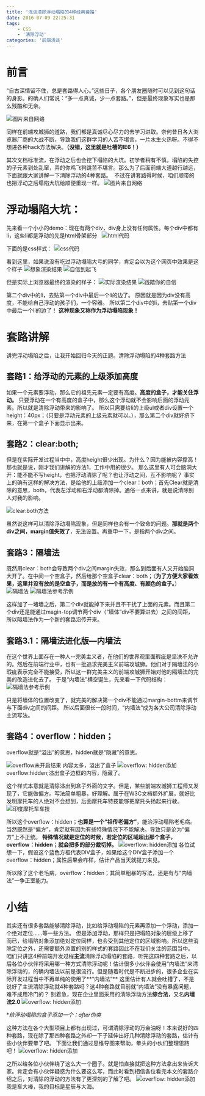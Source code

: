 ```yaml
---
title: '浅谈清除浮动塌陷的4种经典套路'
date: 2016-07-09 22:25:31
tags:
	- CSS
	- '清除浮动'
categories: '前端浅谈'
---
```


# 前言
“自古深情留不住，总是套路得人心。”这些日子，各个朋友圈随时可以见到这句话的身影。的确人们常说：“多一点真诚，少一点套路。”，但是最终现象写实也是那么残酷和无奈。


![图片来自网络](/images/160709_0.webp)
<!--more-->

同样在前端攻城狮的道路，我们都是真诚尽心尽力的去学习进取。奈何昔日各大浏览器厂商的大战不断，导致我们这群学习的人苦不堪言，一片水生火热呀。不得不想进各种hack方法解决。**（没错，这里就是吐槽的IE6！）**

其次文档标准流，在浮动之后也会挖下塌陷的大坑。初学者稍有不慎，塌陷的失控的子元素到处乱窜，弄的你鸡飞狗跳苦不堪言。那么为了后面前端大道越行越远，下面就跟大家讲解一下清除浮动的4种套路。 
不过在讲套路得时候，咱们顺带的也把浮动之后塌陷大坑给顺便重现一样。
![图片来自网络](/images/160709_01.webp)

# 浮动塌陷大坑：
先来看一个小小的demo：现在有两个div，div身上没有任何属性。每个div中都有li，这些li都是浮动的先是html骨架部分  
![html代码](/images/160709_02.webp)

下面的是css样式：
![css代码](/images/160709_03.webp)

看到这里，如果说没有吃过浮动塌陷大亏的同学，肯定会以为这个网页中效果是这个样子
![想象渲染结果](/images/160709_04.webp)
![自信到起飞](/images/160709_05.webp)
> 

但是实际上浏览器最终的渲染的样子：
![实际渲染结果](/images/160709_06.webp)
![践踏你的自信](/images/160709_07.webp)

第二个div中的li，去贴第一个div中最后一个li的边了。
原因就是因为div没有高度，不能给自己浮动的孩子们，一个容器。
所以第二个div中的li，去贴第一个div中最后一个li的边了！
**这种现象又称作为浮动塌陷现象！**

# 套路讲解
讲完浮动塌陷之后，让我开始回归今天的正题。清除浮动塌陷的4种套路方法

## 套路1：给浮动的元素的上级添加高度
如果一个元素要浮动，那么它的祖先元素一定要有高度。**高度的盒子，才能关住浮动。**
只要浮动在一个有高度的盒子中，那么这个浮动就不会影响后面的浮动元素。所以就是清除浮动带来的影响了。
所以只需要给li的上级ul或者div设置一个height：40px；（只要是浮动元素的上级元素就可以。），那么第二个div就好挤下来，在第一个盒子下面显示出来。

## 套路2：clear:both;
但是在实际开发过程当中中，高度height很少出现。为什么？因为能被内容撑高！那也就是说，刚才我们讲解的方法1，工作中用的很少。
那么这里有人可会脑洞大开：能不能不写height，也把浮动清除了呢？也让浮动之间，互不影响呢？
事实上的确有这样的解决方法，是给他的上级添加一个clear：both；首先Clear就是清除的意思，both，代表左浮动和右浮动都清除掉。通俗一点来讲，就是说清除别人对我的影响。

![clear:both方法](/images/160709_08.webp)

虽然说这样可以清除浮动塌陷现象，但是同样也会有一个致命的问题。**那就是两个div之间，margin值失效了**，无法设置。再重申一下，是指两个div之间。

## 套路3：隔墙法
既然用clear：both会导致两个div之间margin失效，那么到后面有人又开始脑洞大开了。在中间一个空盒子，然后给那个空盒子clear：both；（**为了方便大家看效果，这里并没有放的是空盒子，而是放的有一个有高度、有颜色的盒子。**）
![隔墙法](/images/160709_09.webp)
![隔墙法参考示例](/images/160709_10.webp)


这样加了一堵墙之后，第二个div就能掉下来并且不干扰了上面的元素。而且第二个div还是能通过magin-top调节两个div（“墙体”div不要算进去）之间的间距，所以隔墙法作为一个新的套路沿传开来。
## 套路3.1：隔墙法进化版—内墙法
在这个世界上面存在一种人--完美主义者，在他们的世界观里面瑕疵是坚决不允许的。然后在前端行业中，也有一批追求完美主义前端攻城狮。他们对于隔墙法的小瑕疵表示完全不能接受，所以这一群完美主义的前端攻城狮开始对他的隔墙法的完美的改造进化去了。
于是“内墙法”横空诞生，先来看一下代码结构：
![隔墙法参考示例](/images/160709_11.webp)

只是将墙体的位置改变了，就完美的解决第一个div不能通过margin-bottm来调节与下面div之间的间距。
所以后面很长一段时间，“内墙法”成为各大公司清除浮动主流写法。
## 套路4：overflow：hidden；
overflow就是“溢出”的意思，hidden就是“隐藏”的意思。

![overflow未开启结果](/images/160709_12.webp)
内容太多，溢出了盒子
![overflow: hidden添加](/images/160709_13.webp)
overflow:hidden;溢出盒子边框的内容，隐藏了。

这个样式本意就是清除溢出到盒子外面的文字。但是，某些前端攻城狮工程师又发现了，它能做偏方。写法简单粗暴，好理解。属于在W3C文档额外扩展，就好比发明摩托车的人绝对不会想到，后面摩托车特技能够把摩托头扬起来行驶。
![印度摩托车车技](/images/160709_14.webp)

所以这个overflow：hidden；**也算是一个“祖传老偏方”**，能治浮动塌陷老毛病。当然既然是“偏方”，肯定就有因为有些特殊情况下不能解决。导致只是沦为“偏方”上不正统。
**特殊情况就是定位的时候，若定位的区域超出那个盒子，overflow：hidden；就会把多的部分裁切掉。**
![overflow: hidden添加](/images/160709_15.webp)
各位试想一下，假设这个蓝色方框代表DIV盒子，如果给这个DIV盒子添加一个overflow：hidden；属性后果会咋样，估计产品当天就提刀来见。

所以除了这个老毛病，overflow：hidden；其简单粗暴的写法，还是有与“内墙法”一争正室能力。


# 小结
其实还有很多套路能够清除浮动，比如给浮动塌陷的元素再添加一个浮动，添加一个绝对定位……等一些方法。
但是添加浮动，那样只是把塌陷对象的层级上移了而已，给塌陷对象添加绝对定位同样，也会受到其他定位的区域影响。所以这些消除定位之外，还需要额外添置的别的样式的套路因此不在我们关注的范围当中。
咱们只讲这4种前端开发过程**主流**清除浮动塌陷的套路，听完这四种套路之后，以后各位小伙伴将采用哪一种方式清除浮动呢！估计很多小伙伴会使用“内墙法”来清除浮动的，的确内墙法以前是很流行。但是随着时代是不断进步的，很多企业在实际开发过程当中不再单纯的使用了**“内墙法”**
这里估计有人就会吐槽了，不是说好了主流清除浮动就4种套路吗？这4种套路就目前就“内墙法”没有暴露问题，难不成用冷门的？
别着急，现在企业里面采用的清除浮动方法**综合法**，又名**内墙法2.0**
![overflow: hidden添加](/images/160709_16.webp)

**给浮动塌陷的盒子添加一个：after伪类*

这种方法在各个大型项目上都有出现过，可谓清除浮动的万金油呀！本来说好的四种套路，现在除了那四种套路之外却一下子延伸出好几种清除浮动的套路，估计有些小伙伴要晕了吧。
下面让我们通过思维导图来帮助，晕头的小伙们整理思路吧！
![overflow: hidden添加](/images/160709_17.webp)

之所以给各位小伙伴绕了这么大一个圈子。就是怕直接就把这种方法拿出来告诉大家。肯定会有小伙伴疑惑为什么要这么写，而此时看到相信各位看完本文的套路介绍之后，对清除的浮动的方法有了更深刻的了解了吧。
![overflow: hidden添加](/images/160709_18.webp)
我是车大棒，我的目标是星辰与大海。